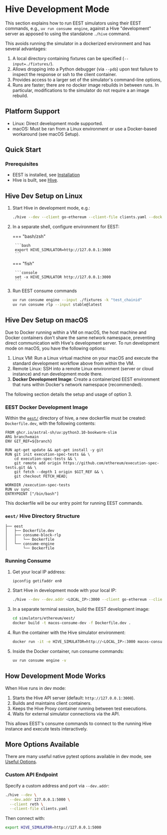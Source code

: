 # Hive Development Mode

This section explains how to run EEST simulators using their EEST commands, e.g., `uv run consume engine`, against a Hive "development" server as apposed to using the standalone `./hive` command.

This avoids running the simulator in a dockerized environment and has several advantages:

1. A local directory containing fixtures can be specified (`--input=./fixtures/`).
2. Allows dropping into a Python debugger (via `--pdb`) upon test failure to inspect the response or ssh to the client container.
3. Provides access to a larger set of the simulator's command-line options,
4. Runs are faster; there are no docker image rebuilds in between runs. In particular, modifications to the simulator do not require a an image rebuild.

## Platform Support

- Linux: Direct development mode supported.
- macOS: Must be ran from a Linux environment or use a Docker-based workaround (see macOS Setup).

## Quick Start

### Prerequisites

- EEST is installed, see [Installation](../../getting_started/installation.md)
- Hive is built, see [Hive](../hive/index.md#quick-start).

## Hive Dev Setup on Linux

1. Start Hive in development mode, e.g.:

    ```bash
    ./hive --dev --client go-ethereum --client-file clients.yaml --docker.output
    ```

2. In a separate shell, configure environment for EEST:

    === "bash/zsh"

        ```bash
        export HIVE_SIMULATOR=http://127.0.0.1:3000
        ```

    === "fish"

        ```console
        set -x HIVE_SIMULATOR http://127.0.0.1:3000
        ```

3. Run EEST consume commands

    ```bash
    uv run consume engine --input ./fixtures -k "test_chainid"
    uv run consume rlp --input stable@latest
    ```

## Hive Dev Setup on macOS

Due to Docker running within a VM on macOS, the host machine and Docker containers don't share the same network namespace, preventing direct communication with Hive's development server. To run development mode on macOS, you have the following options:

1. Linux VM: Run a Linux virtual machine on your macOS and execute the standard development workflow above from within the VM.
2. Remote Linux: SSH into a remote Linux environment (server or cloud instance) and run development mode there.
3. **Docker Development Image**: Create a containerized EEST environment that runs within Docker's network namespace (recommended).

The following section details the setup and usage of option 3.

### EEST Docker Development Image

Within the [`eest/`](https://github.com/ethereum/hive/tree/master/simulators/ethereum/eest) directory of hive, a new dockerfile must be created: `Dockerfile.dev`, with the following contents:

```docker
FROM ghcr.io/astral-sh/uv:python3.10-bookworm-slim
ARG branch=main
ENV GIT_REF=${branch} 

RUN apt-get update && apt-get install -y git
RUN git init execution-spec-tests && \
    cd execution-spec-tests && \
    git remote add origin https://github.com/ethereum/execution-spec-tests.git && \
    git fetch --depth 1 origin $GIT_REF && \
    git checkout FETCH_HEAD;

WORKDIR /execution-spec-tests
RUN uv sync
ENTRYPOINT ["/bin/bash"]
```

This dockerfile will be our entry point for running EEST commands.

### `eest/` Hive Directory Structure

```tree
├── eest
│   ├── Dockerfile.dev
│   ├── consume-block-rlp
│   │   └── Dockerfile
│   └── consume-engine
│       └── Dockerfile
```

### Running Consume

1. Get your local IP address:

    ```bash
    ipconfig getifaddr en0
    ```

2. Start Hive in development mode with your local IP:

    ```bash
    ./hive --dev --dev.addr <LOCAL_IP>:3000 --client go-ethereum --client-file clients.yaml 
    ```

3. In a separate terminal session, build the EEST development image:

    ```bash
    cd simulators/ethereum/eest/
    docker build -t macos-consume-dev -f Dockerfile.dev .
    ```

4. Run the container with the Hive simulator environment:

    ```bash
    docker run -it -e HIVE_SIMULATOR=http://<LOCAL_IP>:3000 macos-consume-dev
    ```

5. Inside the Docker container, run consume commands:

    ```bash
    uv run consume engine -v
    ```

## How Development Mode Works

When Hive runs in dev mode:

1. Starts the Hive API server (default: `http://127.0.0.1:3000`).
2. Builds and maintains client containers.
3. Keeps the Hive Proxy container running between test executions.
4. Waits for external simulator connections via the API.

This allows EEST's consume commands to connect to the running Hive instance and execute tests interactively.

## More Options Available

There are many useful native pytest options available in dev mode, see [Useful Options](../useful_pytest_options.md).

### Custom API Endpoint

Specify a custom address and port via `--dev.addr`:

```bash
./hive --dev \
  --dev.addr 127.0.0.1:5000 \
  --client reth \
  --client-file clients.yaml
```

Then connect with:

```bash
export HIVE_SIMULATOR=http://127.0.0.1:5000
```

